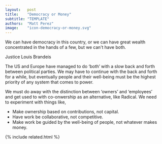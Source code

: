 ```yaml
---
layout:   post
title:    "Democracy or Money"
subtitle: "TEMPLATE"
authors:  "Matt Perez"
image:    "icon-democracy-or-money.svg"
---
```


<div style='display:none; '>
 <p>Democracy for all or accumulated power for a handful?</p>
</div>

<div class="_citation" >
 <p>We can have democracy in this country, or we can have great wealth concentrated in the hands of a few, but we can't have both.</p>
 <p id="_signature">Justice Louis Brandeis</p>
</div>
<p>The US and Europe have managed to do &lsquo;both&rsquo; with a slow back and forth between political parties. We may have to continue with the back and forth for a while, but eventually people and their well-being must be the highest priority of any system that comes to power.</p>
<p>We must do away with the distinction between &lsquo;owners&rsquo; and &lsquo;employees&rsquo; and get used to with co-onwership as an alternative, like Radical. We need to experiment with things like,</p>
 <ul>
  <li>Make ownership based on contributions, not capital.</li>
  <li>Have work be collaborative, not competitive.</li>
  <li>Make work be guided by the well-being of people, not whatever makes money.</li>
 </ul>

{% include related.html %}